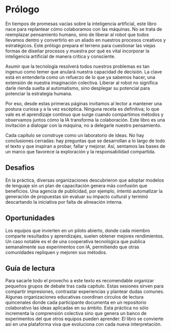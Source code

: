 # Prólogo

En tiempos de promesas vacías sobre la inteligencia artificial, este libro nace para replantear cómo colaboramos con las máquinas. No se trata de reemplazar pensamiento humano, sino de liberar al robot que todos llevamos dentro y convertirlo en un aliado en nuestros procesos creativos y estratégicos.
Este prólogo prepara el terreno para cuestionar las viejas formas de diseñar procesos y muestra por qué es vital incorporar la inteligencia artificial de manera crítica y consciente.

Asumir que la tecnología resolverá todos nuestros problemas es tan ingenuo como temer que anulará nuestra capacidad de decisión. La clave está en entenderla como un refuerzo de lo que ya sabemos hacer, una extensión de nuestra imaginación colectiva. Liberar al robot no significa darle rienda suelta al automatismo, sino desplegar su potencial para potenciar la estrategia humana.

Por eso, desde estas primeras páginas invitamos al lector a mantener una postura curiosa y a la vez escéptica. Ninguna receta es definitiva; lo que vale es el aprendizaje continuo que surge cuando compartimos métodos y observamos juntos cómo la IA transforma la colaboración. Este libro es una invitación a dialogar con la máquina, no a delegarle nuestro pensamiento.

Cada capítulo se construye como un laboratorio de ideas. No hay conclusiones cerradas: hay preguntas que se desarrollan a lo largo de todo el texto y que inspiran a probar, fallar y mejorar. Así, sentamos las bases de un marco que favorece la exploración y la responsabilidad compartida.

## Desafios

En la práctica, diversas organizaciones descubrieron que adoptar modelos de lenguaje sin un plan de capacitación genera más confusión que beneficios. Una agencia de publicidad, por ejemplo, intentó automatizar la generación de propuestas sin evaluar su impacto cultural y terminó descartando la iniciativa por falta de alineación interna.

## Oportunidades

Los equipos que invierten en un piloto abierto, donde cada miembro comparte resultados y aprendizajes, suelen obtener mejores rendimientos. Un caso notable es el de una cooperativa tecnológica que publica semanalmente sus experimentos con IA, permitiendo que otras comunidades repliquen y mejoren sus métodos.

## Guía de lectura

Para sacarle todo el provecho a este texto es recomendable organizar pequeños
grupos de debate tras cada capítulo. Estas sesiones sirven para compartir
impresiones, contrastar experiencias y plantear dudas comunes. Algunas
organizaciones educativas coordinan círculos de lectura quincenales donde cada
participante documenta en un repositorio colaborativo las ideas aplicadas en su
ámbito. Esta práctica no sólo incrementa la comprensión colectiva sino que
genera un banco de experimentos del que otros equipos pueden aprender. El libro
se convierte así en una plataforma viva que evoluciona con cada nueva
interpretación.
